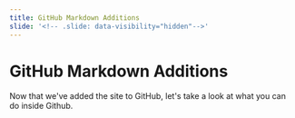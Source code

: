 ```yaml
---
title: GitHub Markdown Additions
slide: '<!-- .slide: data-visibility="hidden"-->'
---
```


<!-- .slide: data-state="layout-title" class="bg-dark"-->

# GitHub Markdown Additions

> > >

Now that we've added the site to GitHub, let's take a look at what you can do inside Github.


